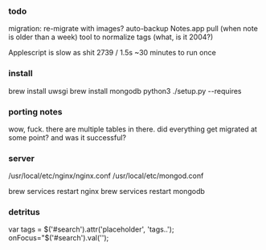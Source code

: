 ### todo
migration: re-migrate with images?
auto-backup
Notes.app pull (when note is older than a week)
tool to normalize tags (what, is it 2004?)

Applescript is slow as shit
2739 / 1.5s
~30 minutes to run once


### install

brew install uwsgi
brew install mongodb
python3 ./setup.py --requires  

### porting notes
wow, fuck. there are multiple tables in there. did everything get migrated at some point? and was it successful?

### server

/usr/local/etc/nginx/nginx.conf 
/usr/local/etc/mongod.conf

brew services restart nginx
brew services restart mongodb


### detritus

var tags = $('#search').attr('placeholder', 'tags..');
onFocus="$('#search').val('');
